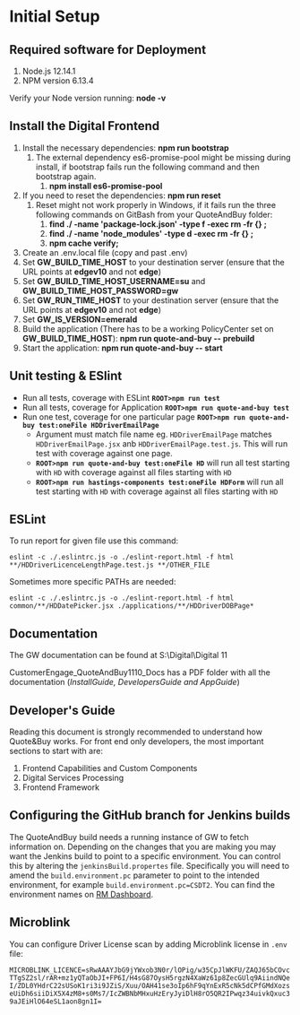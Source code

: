 # Initial Setup
## Required software for Deployment
1. Node.js 12.14.1
2. NPM version 6.13.4

Verify your Node version running: **node -v**

## Install the Digital Frontend
1. Install the necessary dependencies: **npm run bootstrap**
    1. The external dependency es6-promise-pool might be missing during install, if bootstrap fails run the following command and then bootstrap again.
        1. **npm install es6-promise-pool**
2. If you need to reset the dependencies: **npm run reset**
    1. Reset might not work properly in Windows, if it fails run the three following commands on GitBash from your QuoteAndBuy folder:
        1. **find ./ -name 'package-lock.json' -type f -exec rm -fr {} \;**
        2. **find ./ -name 'node_modules' -type d -exec rm -fr {} \;**
        3. **npm cache verify;**
3. Create an .env.local file (copy and past .env)
4. Set **GW_BUILD_TIME_HOST** to your destination server (ensure that the URL points at **edgev10** and not **edge**)
5. Set **GW_BUILD_TIME_HOST_USERNAME=su** and **GW_BUILD_TIME_HOST_PASSWORD=gw**
6. Set **GW_RUN_TIME_HOST** to your destination server (ensure that the URL points at **edgev10** and not **edge**)
7. Set **GW_IS_VERSION=emerald**
8. Build the application (There has to be a working PolicyCenter set on **GW_BUILD_TIME_HOST**): **npm run quote-and-buy -- prebuild**
9. Start the application: **npm run quote-and-buy -- start**

## Unit testing & ESlint
* Run all tests, coverage with ESLint **`ROOT>npm run test`**
* Run all tests, coverage for Application **`ROOT>npm run quote-and-buy test`**
* Run one test, coverage for one particular page **`ROOT>npm run quote-and-buy test:oneFile HDDriverEmailPage`**
    * Argument must match file name eg. `HDDriverEmailPage` matches `HDDriverEmailPage.jsx` anb `HDDriverEmailPage.test.js`. This will run test with coverage against one page.
    * **`ROOT>npm run quote-and-buy test:oneFile HD`** will run all test starting with `HD` with coverage against all files starting with `HD`
    * **`ROOT>npm run hastings-components test:oneFile HDForm`** will run all test starting with `HD` with coverage against all files starting with `HD`

## ESLint
To run report for given file use this command:

`eslint -c ./.eslintrc.js -o ./eslint-report.html -f html **/HDDriverLicenceLengthPage.test.js **/OTHER_FILE`

Sometimes more specific PATHs are needed:

`eslint -c ./.eslintrc.js -o ./eslint-report.html -f html common/**/HDDatePicker.jsx ./applications/**/HDDriverDOBPage*`

## Documentation
The GW documentation can be found at S:\Digital\Digital 11

CustomerEngage_QuoteAndBuy1110_Docs has a PDF folder with all the documentation (*InstallGuide, DevelopersGuide and AppGuide*)

## Developer's Guide
Reading this document is strongly recommended to understand how Quote&Buy works. For front end only developers, the most important sections to start with are:
1. Frontend Capabilities and Custom Components
2. Digital Services Processing
3. Frontend Framework

## Configuring the GitHub branch for Jenkins builds
The QuoteAndBuy build needs a running instance of GW to fetch information on. Depending on the changes that you are making you may want the Jenkins build to
point to a specific environment. You can control this by altering the `jenkinsBuild.propertes` file. Specifically you will need to amend the `build.environment.pc`
parameter to point to the intended environment, for example `build.environment.pc=CSDT2`. You can find the environment names on [RM Dashboard](https://rmdashboard.network.uk.ad).

## Microblink

You can configure Driver License scan by adding Microblink license in `.env` file:

`MICROBLINK_LICENCE=sRwAAAYJbG9jYWxob3N0r/lOPig/w35CpJlWKFU/ZAQJ65bCOvcTTgSZ2sl/rAR+mz1yQTaObJI+FP6I/H4sG87OysH5rgzN4XaWz61p8ZecGUlq9AiindNQeI/ZDL0YHdrC22sUSoK1ri3i9JZiS/Xuu/OAH41se3oIp6hF9qYnExR5cNk5dCPfGMdXozseUiDh6siiDiX5X4zM8+s0Ms7/IcZWBNbMHxuHzEryJyiDlH8rO5QR2IPwqz34uivkQxuc39aJEiHlO64eSL1aon8gn1I=`